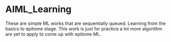 # AIML_Learning
These are simple ML works that are sequentially queued. Learning from the basics to epitome stage.
This work is just for practice a lot more algorithm are yet to apply to come up with epitome ML.